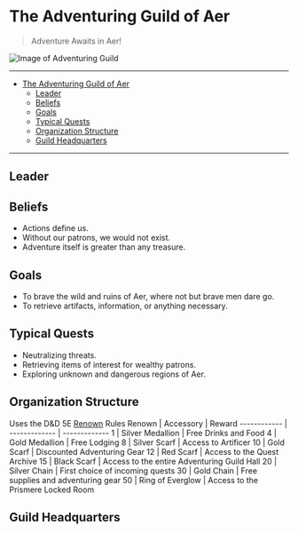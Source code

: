 # The Adventuring Guild of Aer
>Adventure Awaits in Aer!

![Image of Adventuring Guild](https://cdn.arstechnica.net/wp-content/uploads/2018/03/concept-4-tavern-1440x563.jpg)
___
- [The Adventuring Guild of Aer](#The-Adventuring-Guild-of-Aer)
  - [Leader](#Leader)
  - [Beliefs](#Beliefs)
  - [Goals](#Goals)
  - [Typical Quests](#Typical-Quests)
  - [Organization Structure](#Organization-Structure)
  - [Guild Headquarters](#Guild-Headquarters)
___
## Leader
## Beliefs
- Actions define us.
- Without our patrons, we would not exist.
- Adventure itself is greater than any treasure.
## Goals
- To brave the wild and ruins of Aer, where not but brave men dare go.
- To retrieve artifacts, information, or anything necessary.
## Typical Quests
- Neutralizing threats.
- Retrieving items of interest for wealthy patrons.
- Exploring unknown and dangerous regions of Aer.
## Organization Structure
Uses the D&D 5E [Renown](https://www.dndbeyond.com/sources/dmg/a-world-of-your-own#Renown) Rules
Renown | Accessory | Reward
------------ | ------------- | -------------
1 | Silver Medallion | Free Drinks and Food
4 | Gold Medallion | Free Lodging
8 | Silver Scarf | Access to Artificer
10 | Gold Scarf | Discounted Adventuring Gear
12 | Red Scarf | Access to the Quest Archive
15 | Black Scarf | Access to the entire Adventuring Guild Hall
20 | Silver Chain | First choice of incoming quests
30 | Gold Chain | Free supplies and adventuring gear
50 | Ring of Everglow | Access to the Prismere Locked Room

## Guild Headquarters
